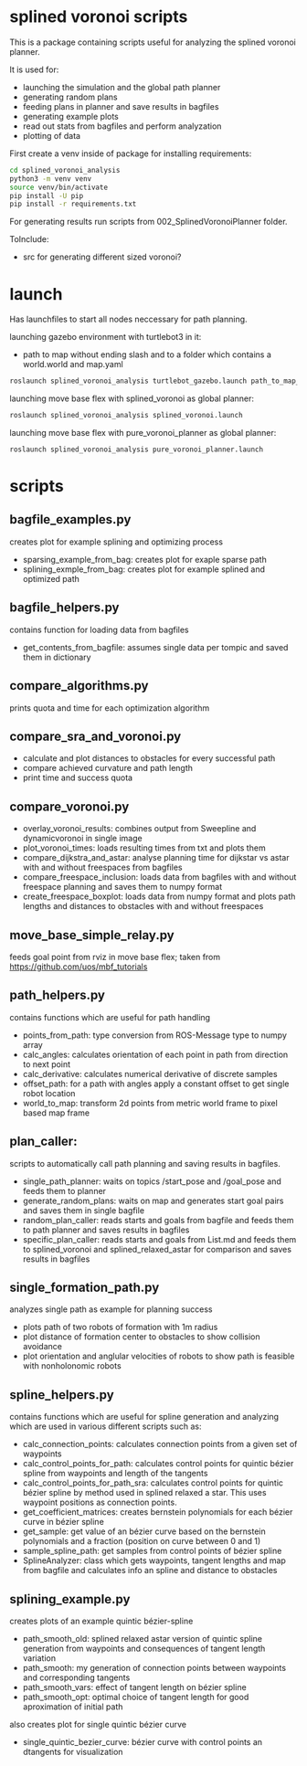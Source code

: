 # splined voronoi scripts

This is a package containing scripts useful for analyzing the splined voronoi planner.

It is used for:
- launching the simulation and the global path planner
- generating random plans
- feeding plans in planner and save results in bagfiles
- generating example plots
- read out stats from bagfiles and perform analyzation
- plotting of data

First create a venv inside of package for installing requirements:
```bash
cd splined_voronoi_analysis
python3 -m venv venv
source venv/bin/activate
pip install -U pip
pip install -r requirements.txt
```

For generating results run scripts from 002_SplinedVoronoiPlanner folder.

ToInclude:
- src for generating different sized voronoi?

# launch
Has launchfiles to start all nodes neccessary for path planning.

launching gazebo environment with turtlebot3 in it:
- path to map without ending slash and to a folder which contains a world.world and map.yaml
```bash
roslaunch splined_voronoi_analysis turtlebot_gazebo.launch path_to_map_folder:=/path/to/maps/folder
```

launching move base flex with splined_voronoi as global planner:
```bash
roslaunch splined_voronoi_analysis splined_voronoi.launch
```

launching move base flex with pure_voronoi_planner as global planner:
```bash
roslaunch splined_voronoi_analysis pure_voronoi_planner.launch
```


# scripts

## bagfile_examples.py
creates plot for example splining and optimizing process
- sparsing_example_from_bag: creates plot for exaple sparse path
- splining_exmple_from_bag: creates plot for example splined and optimized path

## bagfile_helpers.py
contains function for loading data from bagfiles
- get_contents_from_bagfile: assumes single data per tompic and saved them in dictionary

## compare_algorithms.py
prints quota and time for each optimization algorithm

## compare_sra_and_voronoi.py

- calculate and plot distances to obstacles for every successful path
- compare achieved curvature and path length
- print time and success quota

## compare_voronoi.py

- overlay_voronoi_results: combines output from Sweepline and dynamicvoronoi in single image
- plot_voronoi_times: loads resulting times from txt and plots them
- compare_dijkstra_and_astar: analyse planning time for dijkstar vs astar with and without freespaces from bagfiles
- compare_freespace_inclusion: loads data from bagfiles with and without freespace planning and saves them to numpy format
- create_freespace_boxplot: loads data from numpy format and plots path lengths and distances to obstacles with and without freespaces

## move_base_simple_relay.py
feeds goal point from rviz in move base flex; taken from https://github.com/uos/mbf_tutorials

## path_helpers.py
contains functions which are useful for path handling
- points_from_path: type conversion from ROS-Message type to numpy array
- calc_angles: calculates orientation of each point in path from direction to next point
- calc_derivative: calculates numerical derivative of discrete samples
- offset_path: for a path with angles apply a constant offset to get single robot location
- world_to_map: transform 2d points from metric world frame to pixel based map frame

## plan_caller:
scripts to automatically call path planning and saving results in bagfiles.
- single_path_planner: waits on topics /start_pose and /goal_pose and feeds them to planner
- generate_random_plans: waits on map and generates start goal pairs and saves them in single bagfile
- random_plan_caller: reads starts and goals from bagfile and feeds them to path planner and saves results in bagfiles
- specific_plan_caller: reads starts and goals from List.md and feeds them to splined_voronoi and splined_relaxed_astar for comparison and saves results in bagfiles

## single_formation_path.py
analyzes single path as example for planning success
- plots path of two robots of formation with 1m radius
- plot distance of formation center to obstacles to show collision avoidance
- plot orientation and anglular velocities of robots to show path is feasible with nonholonomic robots

## spline_helpers.py
contains functions which are useful for spline generation and analyzing which are used in various different scripts such as:
- calc_connection_points: calculates connection points from a given set of waypoints
- calc_control_points_for_path: calculates control points for quintic bézier spline from waypoints and length of the tangents
- calc_control_points_for_path_sra: calculates control points for quintic bézier spline by method used in splined relaxed a star. This uses waypoint positions as connection points.
- get_coefficient_matrices: creates bernstein polynomials for each bézier curve in bézier spline
- get_sample: get value of an bézier curve based on the bernstein polynomials and a fraction (position on curve between 0 and 1)
- sample_spline_path: get samples from control points of bézier spline
- SplineAnalyzer: class which gets waypoints, tangent lengths and map from bagfile and calculates info an spline and distance to obstacles 

## splining_example.py
creates plots of an example quintic bézier-spline
- path_smooth_old: splined relaxed astar version of quintic spline generation from waypoints and consequences of tangent length variation
- path_smooth: my generation of connection points between waypoints and corresponding tangents
- path_smooth_vars: effect of tangent length on bézier spline
- path_smooth_opt: optimal choice of tangent length for good aproximation of initial path

also creates plot for single quintic bézier curve
- single_quintic_bezier_curve: bézier curve with control points an dtangents for visualization
